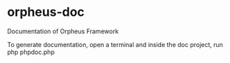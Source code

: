 # orpheus-doc

Documentation of Orpheus Framework

To generate documentation, open a terminal and inside the doc project, run php phpdoc.php

